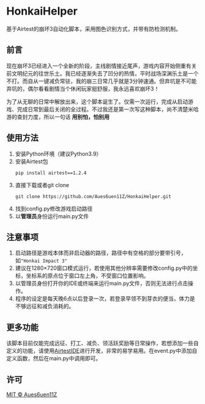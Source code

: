 # HonkaiHelper
基于Airtest的崩坏3自动化脚本，采用图色识别方式，并带有防检测机制。

## 前言
现在崩坏3已经进入一个全新的阶段，主线剧情接近尾声，游戏内容开始侧重有关前文明纪元的往世乐土。我已经逐渐失去了凹分的热情，平时战场深渊乐土是一个不打。而自从一键减负常驻，我的崩三日常几乎就是3分钟速通。但弃坑是不可能弃坑的，偶尔看看剧情当个休闲玩家挺舒服，我永远喜欢崩坏3！

为了从无聊的日常中解放出来，这个脚本诞生了。仅需一次运行，完成从启动游戏、完成日常到最后关闭的全过程。不过我还是第一次写这种脚本，尚不清楚米哈游的查封力度，所以一句话 **用别怕，怕别用**

## 使用方法
1. 安装Python环境（建议Python3.9）
2. 安装Airtest包
    ```
    pip install airtest==1.2.4
    ```
3. 直接下载或者git clone
    ```
    git clone https://github.com/Aues6uen11Z/HonkaiHelper.git 
    ```
4. 找到config.py修改游戏启动路径
5. 以**管理员**身份运行main.py文件

## 注意事项

1. 启动路径是游戏本体而非启动器的路径，路径中有空格的部分要带引号，如`"Honkai Impact 3"`
2. 建议在1280×720窗口模式运行，若使用其他分辨率需要修改config.py中的坐标，坐标系的原点位于窗口左上角，不受窗口位置影响。
3. 以管理员身份打开你的IDE或终端来运行main.py文件，否则无法进行点击操作。
4. 程序的设定是每天晚6点以后登录一次，若登录早领不到芽衣的便当，体力是不够远征和减负消耗的。

## 更多功能

该脚本目前仅能完成远征、打工、减负、领活跃奖励等日常操作，若想添加一些自定义的功能，请使用[AirtestIDE](https://airtest.doc.io.netease.com)进行开发，非常的易学易用。在event.py中添加自定义函数，然后在main.py中调用即可。

## 许可

[MIT © Aues6uen11Z](LICENSE)
